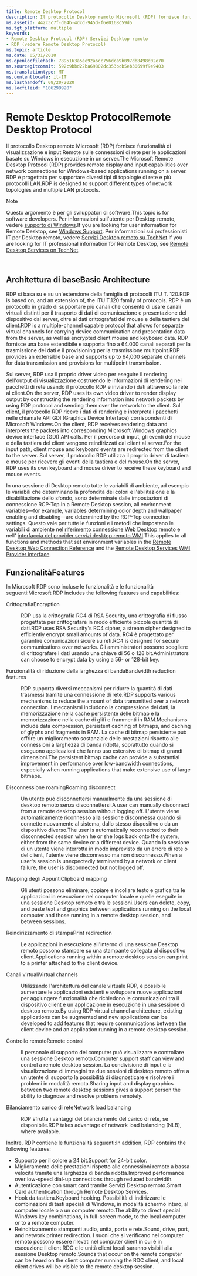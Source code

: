 ```yaml
---
title: Remote Desktop Protocol
description: Il protocollo Desktop remoto Microsoft (RDP) fornisce funzionalità di visualizzazione e input Remote sulle connessioni di rete per le applicazioni basate su Windows in esecuzione in un server.
ms.assetid: 442c3c7f-d04b-4dcd-945d-f6e0168c59d5
ms.tgt_platform: multiple
keywords:
- Remote Desktop Protocol (RDP) Servizi Desktop remoto
- RDP (vedere Remote Desktop Protocol)
ms.topic: article
ms.date: 05/31/2018
ms.openlocfilehash: 7895163a5ee92a6cc756dca9b097db8498d02e70
ms.sourcegitcommit: 592c9bbd22ba69802dc353bcb5eb30699f9e9403
ms.translationtype: MT
ms.contentlocale: it-IT
ms.lasthandoff: 08/20/2020
ms.locfileid: "106299920"
---
```

# <a name="remote-desktop-protocol"></a><span data-ttu-id="47f04-105">Remote Desktop Protocol</span><span class="sxs-lookup"><span data-stu-id="47f04-105">Remote Desktop Protocol</span></span>

<span data-ttu-id="47f04-106">Il protocollo Desktop remoto Microsoft (RDP) fornisce funzionalità di visualizzazione e input Remote sulle connessioni di rete per le applicazioni basate su Windows in esecuzione in un server.</span><span class="sxs-lookup"><span data-stu-id="47f04-106">The Microsoft Remote Desktop Protocol (RDP) provides remote display and input capabilities over network connections for Windows-based applications running on a server.</span></span> <span data-ttu-id="47f04-107">RDP è progettato per supportare diversi tipi di topologie di rete e più protocolli LAN.</span><span class="sxs-lookup"><span data-stu-id="47f04-107">RDP is designed to support different types of network topologies and multiple LAN protocols.</span></span>

> [!Note]  
> <span data-ttu-id="47f04-108">Questo argomento è per gli sviluppatori di software.</span><span class="sxs-lookup"><span data-stu-id="47f04-108">This topic is for software developers.</span></span> <span data-ttu-id="47f04-109">Per informazioni sull'utente per Desktop remoto, vedere [supporto di Windows](https://windows.microsoft.com/windows/support#1TC=windows-8).</span><span class="sxs-lookup"><span data-stu-id="47f04-109">If you are looking for user information for Remote Desktop, see [Windows Support](https://windows.microsoft.com/windows/support#1TC=windows-8).</span></span> <span data-ttu-id="47f04-110">Per informazioni sui professionisti IT per Desktop remoto, vedere [Servizi Desktop remoto su TechNet](/windows/deployment/deploy-whats-new).</span><span class="sxs-lookup"><span data-stu-id="47f04-110">If you are looking for IT professional information for Remote Desktop, see [Remote Desktop Services on TechNet](/windows/deployment/deploy-whats-new).</span></span>

 

## <a name="basic-architecture"></a><span data-ttu-id="47f04-111">Architettura di base</span><span class="sxs-lookup"><span data-stu-id="47f04-111">Basic Architecture</span></span>

<span data-ttu-id="47f04-112">RDP si basa su e su un'estensione della famiglia di protocolli ITU T. 120.</span><span class="sxs-lookup"><span data-stu-id="47f04-112">RDP is based on, and an extension of, the ITU T.120 family of protocols.</span></span> <span data-ttu-id="47f04-113">RDP è un protocollo in grado di supportare più canali che consente di usare canali virtuali distinti per il trasporto di dati di comunicazione e presentazione del dispositivo dal server, oltre ai dati crittografati del mouse e della tastiera del client.</span><span class="sxs-lookup"><span data-stu-id="47f04-113">RDP is a multiple-channel capable protocol that allows for separate virtual channels for carrying device communication and presentation data from the server, as well as encrypted client mouse and keyboard data.</span></span> <span data-ttu-id="47f04-114">RDP fornisce una base estendibile e supporta fino a 64.000 canali separati per la trasmissione dei dati e il provisioning per la trasmissione multipoint.</span><span class="sxs-lookup"><span data-stu-id="47f04-114">RDP provides an extensible base and supports up to 64,000 separate channels for data transmission and provisions for multipoint transmission.</span></span>

<span data-ttu-id="47f04-115">Sul server, RDP usa il proprio driver video per eseguire il rendering dell'output di visualizzazione costruendo le informazioni di rendering nei pacchetti di rete usando il protocollo RDP e inviando i dati attraverso la rete al client.</span><span class="sxs-lookup"><span data-stu-id="47f04-115">On the server, RDP uses its own video driver to render display output by constructing the rendering information into network packets by using RDP protocol and sending them over the network to the client.</span></span> <span data-ttu-id="47f04-116">Sul client, il protocollo RDP riceve i dati di rendering e interpreta i pacchetti nelle chiamate API GDI (Graphics Device Interface) corrispondenti di Microsoft Windows.</span><span class="sxs-lookup"><span data-stu-id="47f04-116">On the client, RDP receives rendering data and interprets the packets into corresponding Microsoft Windows graphics device interface (GDI) API calls.</span></span> <span data-ttu-id="47f04-117">Per il percorso di input, gli eventi del mouse e della tastiera del client vengono reindirizzati dal client al server.</span><span class="sxs-lookup"><span data-stu-id="47f04-117">For the input path, client mouse and keyboard events are redirected from the client to the server.</span></span> <span data-ttu-id="47f04-118">Sul server, il protocollo RDP utilizza il proprio driver di tastiera e mouse per ricevere gli eventi della tastiera e del mouse.</span><span class="sxs-lookup"><span data-stu-id="47f04-118">On the server, RDP uses its own keyboard and mouse driver to receive these keyboard and mouse events.</span></span>

<span data-ttu-id="47f04-119">In una sessione di Desktop remoto tutte le variabili di ambiente, ad esempio le variabili che determinano la profondità dei colori e l'abilitazione e la disabilitazione dello sfondo, sono determinate dalle impostazioni di connessione RCP-Tcp.</span><span class="sxs-lookup"><span data-stu-id="47f04-119">In a Remote Desktop session, all environment variables—for example, variables determining color depth and wallpaper enabling and disabling—are determined by the RCP-Tcp connection settings.</span></span> <span data-ttu-id="47f04-120">Questo vale per tutte le funzioni e i metodi che impostano le variabili di ambiente nel [riferimento connessione Web Desktop remoto](remote-desktop-web-connection-reference.md) e nell' [interfaccia del provider servizi desktop remoto WMI](terminal-services-wmi-provider-reference.md).</span><span class="sxs-lookup"><span data-stu-id="47f04-120">This applies to all functions and methods that set environment variables in the [Remote Desktop Web Connection Reference](remote-desktop-web-connection-reference.md) and the [Remote Desktop Services WMI Provider interface](terminal-services-wmi-provider-reference.md).</span></span>

## <a name="features"></a><span data-ttu-id="47f04-121">Funzionalità</span><span class="sxs-lookup"><span data-stu-id="47f04-121">Features</span></span>

<span data-ttu-id="47f04-122">In Microsoft RDP sono incluse le funzionalità e le funzionalità seguenti:</span><span class="sxs-lookup"><span data-stu-id="47f04-122">Microsoft RDP includes the following features and capabilities:</span></span>

<dl> <dt>

<span data-ttu-id="47f04-123"><span id="Encryption"></span><span id="encryption"></span><span id="ENCRYPTION"></span>Crittografia</span><span class="sxs-lookup"><span data-stu-id="47f04-123"><span id="Encryption"></span><span id="encryption"></span><span id="ENCRYPTION"></span>Encryption</span></span>
</dt> <dd>

<span data-ttu-id="47f04-124">RDP usa la crittografia RC4 di RSA Security, una crittografia di flusso progettata per crittografare in modo efficiente piccole quantità di dati.</span><span class="sxs-lookup"><span data-stu-id="47f04-124">RDP uses RSA Security's RC4 cipher, a stream cipher designed to efficiently encrypt small amounts of data.</span></span> <span data-ttu-id="47f04-125">RC4 è progettato per garantire comunicazioni sicure su reti.</span><span class="sxs-lookup"><span data-stu-id="47f04-125">RC4 is designed for secure communications over networks.</span></span> <span data-ttu-id="47f04-126">Gli amministratori possono scegliere di crittografare i dati usando una chiave di 56 o 128 bit.</span><span class="sxs-lookup"><span data-stu-id="47f04-126">Administrators can choose to encrypt data by using a 56- or 128-bit key.</span></span>

</dd> <dt>

<span data-ttu-id="47f04-127"><span id="Bandwidth_reduction_features"></span><span id="bandwidth_reduction_features"></span><span id="BANDWIDTH_REDUCTION_FEATURES"></span>Funzionalità di riduzione della larghezza di banda</span><span class="sxs-lookup"><span data-stu-id="47f04-127"><span id="Bandwidth_reduction_features"></span><span id="bandwidth_reduction_features"></span><span id="BANDWIDTH_REDUCTION_FEATURES"></span>Bandwidth reduction features</span></span>
</dt> <dd>

<span data-ttu-id="47f04-128">RDP supporta diversi meccanismi per ridurre la quantità di dati trasmessi tramite una connessione di rete.</span><span class="sxs-lookup"><span data-stu-id="47f04-128">RDP supports various mechanisms to reduce the amount of data transmitted over a network connection.</span></span> <span data-ttu-id="47f04-129">I meccanismi includono la compressione dei dati, la memorizzazione nella cache persistente delle bitmap e la memorizzazione nella cache di glifi e frammenti in RAM.</span><span class="sxs-lookup"><span data-stu-id="47f04-129">Mechanisms include data compression, persistent caching of bitmaps, and caching of glyphs and fragments in RAM.</span></span> <span data-ttu-id="47f04-130">La cache di bitmap persistente può offrire un miglioramento sostanziale delle prestazioni rispetto alle connessioni a larghezza di banda ridotta, soprattutto quando si eseguono applicazioni che fanno uso estensivo di bitmap di grandi dimensioni.</span><span class="sxs-lookup"><span data-stu-id="47f04-130">The persistent bitmap cache can provide a substantial improvement in performance over low-bandwidth connections, especially when running applications that make extensive use of large bitmaps.</span></span>

</dd> <dt>

<span data-ttu-id="47f04-131"><span id="Roaming_disconnect"></span><span id="roaming_disconnect"></span><span id="ROAMING_DISCONNECT"></span>Disconnessione roaming</span><span class="sxs-lookup"><span data-stu-id="47f04-131"><span id="Roaming_disconnect"></span><span id="roaming_disconnect"></span><span id="ROAMING_DISCONNECT"></span>Roaming disconnect</span></span>
</dt> <dd>

<span data-ttu-id="47f04-132">Un utente può disconnettersi manualmente da una sessione di desktop remoto senza disconnettersi.</span><span class="sxs-lookup"><span data-stu-id="47f04-132">A user can manually disconnect from a remote desktop session without logging off.</span></span> <span data-ttu-id="47f04-133">L'utente viene automaticamente riconnesso alla sessione disconnessa quando si connette nuovamente al sistema, dallo stesso dispositivo o da un dispositivo diverso.</span><span class="sxs-lookup"><span data-stu-id="47f04-133">The user is automatically reconnected to their disconnected session when he or she logs back onto the system, either from the same device or a different device.</span></span> <span data-ttu-id="47f04-134">Quando la sessione di un utente viene interrotta in modo imprevisto da un errore di rete o del client, l'utente viene disconnesso ma non disconnesso.</span><span class="sxs-lookup"><span data-stu-id="47f04-134">When a user's session is unexpectedly terminated by a network or client failure, the user is disconnected but not logged off.</span></span>

</dd> <dt>

<span data-ttu-id="47f04-135"><span id="Clipboard_mapping"></span><span id="clipboard_mapping"></span><span id="CLIPBOARD_MAPPING"></span>Mapping degli Appunti</span><span class="sxs-lookup"><span data-stu-id="47f04-135"><span id="Clipboard_mapping"></span><span id="clipboard_mapping"></span><span id="CLIPBOARD_MAPPING"></span>Clipboard mapping</span></span>
</dt> <dd>

<span data-ttu-id="47f04-136">Gli utenti possono eliminare, copiare e incollare testo e grafica tra le applicazioni in esecuzione nel computer locale e quelle eseguite in una sessione Desktop remoto e tra le sessioni.</span><span class="sxs-lookup"><span data-stu-id="47f04-136">Users can delete, copy, and paste text and graphics between applications running on the local computer and those running in a remote desktop session, and between sessions.</span></span>

</dd> <dt>

<span data-ttu-id="47f04-137"><span id="Print_redirection"></span><span id="print_redirection"></span><span id="PRINT_REDIRECTION"></span>Reindirizzamento di stampa</span><span class="sxs-lookup"><span data-stu-id="47f04-137"><span id="Print_redirection"></span><span id="print_redirection"></span><span id="PRINT_REDIRECTION"></span>Print redirection</span></span>
</dt> <dd>

<span data-ttu-id="47f04-138">Le applicazioni in esecuzione all'interno di una sessione Desktop remoto possono stampare su una stampante collegata al dispositivo client.</span><span class="sxs-lookup"><span data-stu-id="47f04-138">Applications running within a remote desktop session can print to a printer attached to the client device.</span></span>

</dd> <dt>

<span data-ttu-id="47f04-139"><span id="Virtual_channels"></span><span id="virtual_channels"></span><span id="VIRTUAL_CHANNELS"></span>Canali virtuali</span><span class="sxs-lookup"><span data-stu-id="47f04-139"><span id="Virtual_channels"></span><span id="virtual_channels"></span><span id="VIRTUAL_CHANNELS"></span>Virtual channels</span></span>
</dt> <dd>

<span data-ttu-id="47f04-140">Utilizzando l'architettura del canale virtuale RDP, è possibile aumentare le applicazioni esistenti e sviluppare nuove applicazioni per aggiungere funzionalità che richiedono le comunicazioni tra il dispositivo client e un'applicazione in esecuzione in una sessione di desktop remoto.</span><span class="sxs-lookup"><span data-stu-id="47f04-140">By using RDP virtual channel architecture, existing applications can be augmented and new applications can be developed to add features that require communications between the client device and an application running in a remote desktop session.</span></span>

</dd> <dt>

<span data-ttu-id="47f04-141"><span id="Remote_control"></span><span id="remote_control"></span><span id="REMOTE_CONTROL"></span>Controllo remoto</span><span class="sxs-lookup"><span data-stu-id="47f04-141"><span id="Remote_control"></span><span id="remote_control"></span><span id="REMOTE_CONTROL"></span>Remote control</span></span>
</dt> <dd>

<span data-ttu-id="47f04-142">Il personale di supporto del computer può visualizzare e controllare una sessione Desktop remoto.</span><span class="sxs-lookup"><span data-stu-id="47f04-142">Computer support staff can view and control a remote desktop session.</span></span> <span data-ttu-id="47f04-143">La condivisione di input e la visualizzazione di immagini tra due sessioni di desktop remoto offre a un utente di supporto la possibilità di diagnosticare e risolvere i problemi in modalità remota.</span><span class="sxs-lookup"><span data-stu-id="47f04-143">Sharing input and display graphics between two remote desktop sessions gives a support person the ability to diagnose and resolve problems remotely.</span></span>

</dd> <dt>

<span data-ttu-id="47f04-144"><span id="Network_load_balancing"></span><span id="network_load_balancing"></span><span id="NETWORK_LOAD_BALANCING"></span>Bilanciamento carico di rete</span><span class="sxs-lookup"><span data-stu-id="47f04-144"><span id="Network_load_balancing"></span><span id="network_load_balancing"></span><span id="NETWORK_LOAD_BALANCING"></span>Network load balancing</span></span>
</dt> <dd>

<span data-ttu-id="47f04-145">RDP sfrutta i vantaggi del bilanciamento del carico di rete, se disponibile.</span><span class="sxs-lookup"><span data-stu-id="47f04-145">RDP takes advantage of network load balancing (NLB), where available.</span></span>

</dd> </dl>

<span data-ttu-id="47f04-146">Inoltre, RDP contiene le funzionalità seguenti:</span><span class="sxs-lookup"><span data-stu-id="47f04-146">In addition, RDP contains the following features:</span></span>

-   <span data-ttu-id="47f04-147">Supporto per il colore a 24 bit.</span><span class="sxs-lookup"><span data-stu-id="47f04-147">Support for 24-bit color.</span></span>
-   <span data-ttu-id="47f04-148">Miglioramento delle prestazioni rispetto alle connessioni remote a bassa velocità tramite una larghezza di banda ridotta.</span><span class="sxs-lookup"><span data-stu-id="47f04-148">Improved performance over low-speed dial-up connections through reduced bandwidth.</span></span>
-   <span data-ttu-id="47f04-149">Autenticazione con smart card tramite Servizi Desktop remoto.</span><span class="sxs-lookup"><span data-stu-id="47f04-149">Smart Card authentication through Remote Desktop Services.</span></span>
-   <span data-ttu-id="47f04-150">Hook da tastiera.</span><span class="sxs-lookup"><span data-stu-id="47f04-150">Keyboard hooking.</span></span> <span data-ttu-id="47f04-151">Possibilità di indirizzare le combinazioni di tasti speciali di Windows, in modalità schermo intero, al computer locale o a un computer remoto.</span><span class="sxs-lookup"><span data-stu-id="47f04-151">The ability to direct special Windows key combinations, in full-screen mode, to the local computer or to a remote computer.</span></span>
-   <span data-ttu-id="47f04-152">Reindirizzamento stampanti audio, unità, porta e rete.</span><span class="sxs-lookup"><span data-stu-id="47f04-152">Sound, drive, port, and network printer redirection.</span></span> <span data-ttu-id="47f04-153">I suoni che si verificano nel computer remoto possono essere rilevati nel computer client in cui è in esecuzione il client RDC e le unità client locali saranno visibili alla sessione Desktop remoto.</span><span class="sxs-lookup"><span data-stu-id="47f04-153">Sounds that occur on the remote computer can be heard on the client computer running the RDC client, and local client drives will be visible to the remote desktop session.</span></span>

 

 